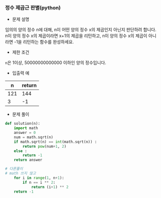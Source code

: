 ### 정수 제곱근 판별(python)

- 문제 설명

임의의 양의 정수 n에 대해, n이 어떤 양의 정수 x의 제곱인지 아닌지 판단하려 합니다.
n이 양의 정수 x의 제곱이라면 x+1의 제곱을 리턴하고, n이 양의 정수 x의 제곱이 아니라면 -1을 리턴하는 함수를 완성하세요.



- 제한 조건

`n`은 1이상, 50000000000000 이하인 양의 정수입니다.



- 입출력 예

| n    | return |
| ---- | ------ |
| 121  | 144    |
| 3    | -1     |



- 문제 풀이

```python
def solution(n):
    import math
    answer = 0
    num = math.sqrt(n)
    if math.sqrt(n) == int(math.sqrt(n)) : 
        return pow(num+1, 2)
    else :
        return -1
    return answer

# 다른풀이
# math 쓰지 않고
    for i in range(1, n+1):
        if n == i ** 2:
            return (i+1) ** 2
    return -1
```

